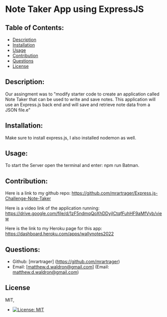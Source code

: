 # Note Taker App using ExpressJS

  ## Table of Contents: 
  - [Description](#description)
  - [Installation](#installation)
  - [Usage](#usage)
  - [Contribution](#contribution)
  - [Questions](#questions)
  - [License](#license) 

  ## Description:
  Our assingment was to "modify starter code to create an application called Note Taker that can be used to write and save notes. This application will use an Express.js back end and will save and retrieve note data from a JSON file.e"

  ## Installation: 
  Make sure to install express.js, I also installed nodemon as well. 

  ## Usage: 
  To start the Server open the terminal and enter: npm run Batman.

  ## Contribution: 
  Here is a link to my github repo: 
https://github.com/mrartrager/Express.js-Challenge-Note-Taker

  Here is a video link of the application running: 
 https://drive.google.com/file/d/1zF5ndmqQoXhDDyjICtqfFuhHF9aMfVyb/view

  Here is the link to my Heroku page for this app:
https://dashboard.heroku.com/apps/wallynotes2022


  ## Questions: 
  - Github: [mrartrager] (https://github.com/mrartrager)
  - Email: [matthew.d.waldron@gmail.com] (Email: matthew.d.waldron@gmail.com)

  ## License
  MIT, 
  - [![License: MIT](https://img.shields.io/badge/License-MIT-yellow.svg)](https://opensource.org/licenses/MIT)
  












